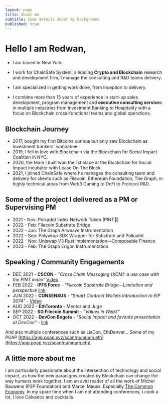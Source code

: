 ```yaml
---
layout: page
title: About me
subtitle: Some details about my background
published: true
---
```



# Hello I am Redwan, 

- I am based in New York.
- I work for ChainSafe System, a leading **Crypto and Blockchain** research and development firm, I manage the consulting and R&D teams delivery.
- I am specialized in getting work done, from inception to delivery. 

- I combine more than 15 years of experience in start-up sales development, program management and **executive consulting service**s in multiple industries from Investment Banking to Hospitality with a focus on Blockchain cross-functional teams and global operations.

## Blockchain Journey
- 2017, bought my first Bitcoins curious but only saw Blockchain as Investment bankers' wannabee. 
- 2019, I fell in love with Blockchain via the Blockchain for Social Impact Coalition in NYC.
- 2020, the team I built won the 1st place at the Blockchain for Social Impact Incubator with Lease On The Block.
- 2021, I joined ChainSafe where he manages the consulting team and delivery for clients such as Filecoin, Ethereum Foundation, The Graph, in highly technical areas from Web3 Gaming to DeFi to Protocol R&D. 

## Some of the project I delivered as a PM or Supervising PM
- 2021 - Nov: Polkadot Index Network Token (PINT🍺) 
- 2022 - Feb: Filecoin Substrate Bridge 
- 2022 - Jun: The Graph Arweave Instrumentation
- 2022 - Sep: Polywrap SDK Wrapper for Substrate and Polkadot
- 2022 - Nov: Uniswap V3 Rust implementation—Composable Finance
- 2023 - Feb: The Graph Erigon Instrumentation


## Speaking / Community Engagements
- DEC 2021 - **CSCON** - *"Cross Chain Messaging (XCM): a use case with the PINT index"* [Video](https://www.youtube.com/watch?v=s-f2JJk4Q44&t=35s)
- FEB 2022 - **IPFS Force** - *"Filecoin Substrate Bridge—Limitation and perspective* [link](https://twitter.com/force_ipfs/status/1480879442767474692?s=20)
- JUN 2022 - **CONSENSUS** - *"Smart Contract Wallets Introduction to EIP 3074"* - [Video](https://youtu.be/jHB-k6H5T0k?t=528)
- AUG 2022 - **EthToronto** - Mentor and Juge
- SEP 2022 - **SG Filecoin Summit** - *"Values in Web3"*
- OCT 2022 - **DevCon Bogota** - *"Social Impact and favorite presentation at DevCon"* - [link](https://docs.google.com/document/d/1y4Yn9OQsxYx5eHBO8uqbTQ9gZqhIjKsiwvnVFZ-giQY/edit?usp=sharing)

And also multiple conferences such as LisCon, EthDenver...
Some of my POAP [https://app.poap.xyz/scan/numnum.eth](https://app.poap.xyz/scan/numnum.eth)

## A little more about me
I am particularly passionate about the intersection of technology and social impact, as how the new paradigms created by Blockchain can change the way humans work together. I am an avid reader of all the work of Michel Bauwens (P2P Foundation) and Marcel Mauss. Especially [The Common Economy](https://wiki.p2pfoundation.net/Introduction_to_Commons_Economics). 
In my spare time when I am not attending conferences, I cook a lot, I love Calvados and cocktails.

